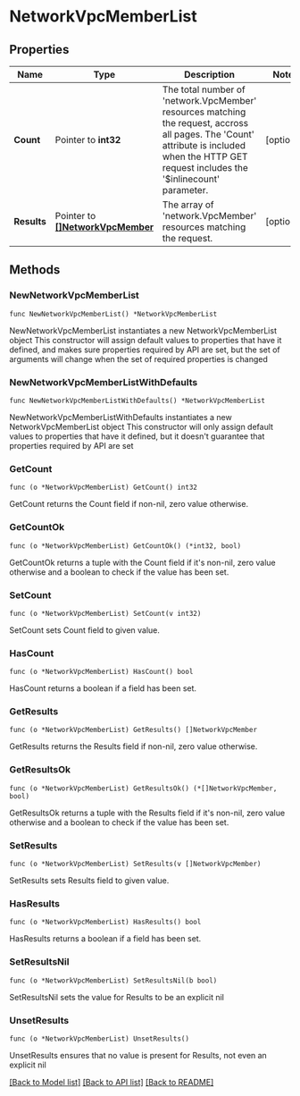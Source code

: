 # NetworkVpcMemberList

## Properties

Name | Type | Description | Notes
------------ | ------------- | ------------- | -------------
**Count** | Pointer to **int32** | The total number of &#39;network.VpcMember&#39; resources matching the request, accross all pages. The &#39;Count&#39; attribute is included when the HTTP GET request includes the &#39;$inlinecount&#39; parameter. | [optional] 
**Results** | Pointer to [**[]NetworkVpcMember**](NetworkVpcMember.md) | The array of &#39;network.VpcMember&#39; resources matching the request. | [optional] 

## Methods

### NewNetworkVpcMemberList

`func NewNetworkVpcMemberList() *NetworkVpcMemberList`

NewNetworkVpcMemberList instantiates a new NetworkVpcMemberList object
This constructor will assign default values to properties that have it defined,
and makes sure properties required by API are set, but the set of arguments
will change when the set of required properties is changed

### NewNetworkVpcMemberListWithDefaults

`func NewNetworkVpcMemberListWithDefaults() *NetworkVpcMemberList`

NewNetworkVpcMemberListWithDefaults instantiates a new NetworkVpcMemberList object
This constructor will only assign default values to properties that have it defined,
but it doesn't guarantee that properties required by API are set

### GetCount

`func (o *NetworkVpcMemberList) GetCount() int32`

GetCount returns the Count field if non-nil, zero value otherwise.

### GetCountOk

`func (o *NetworkVpcMemberList) GetCountOk() (*int32, bool)`

GetCountOk returns a tuple with the Count field if it's non-nil, zero value otherwise
and a boolean to check if the value has been set.

### SetCount

`func (o *NetworkVpcMemberList) SetCount(v int32)`

SetCount sets Count field to given value.

### HasCount

`func (o *NetworkVpcMemberList) HasCount() bool`

HasCount returns a boolean if a field has been set.

### GetResults

`func (o *NetworkVpcMemberList) GetResults() []NetworkVpcMember`

GetResults returns the Results field if non-nil, zero value otherwise.

### GetResultsOk

`func (o *NetworkVpcMemberList) GetResultsOk() (*[]NetworkVpcMember, bool)`

GetResultsOk returns a tuple with the Results field if it's non-nil, zero value otherwise
and a boolean to check if the value has been set.

### SetResults

`func (o *NetworkVpcMemberList) SetResults(v []NetworkVpcMember)`

SetResults sets Results field to given value.

### HasResults

`func (o *NetworkVpcMemberList) HasResults() bool`

HasResults returns a boolean if a field has been set.

### SetResultsNil

`func (o *NetworkVpcMemberList) SetResultsNil(b bool)`

 SetResultsNil sets the value for Results to be an explicit nil

### UnsetResults
`func (o *NetworkVpcMemberList) UnsetResults()`

UnsetResults ensures that no value is present for Results, not even an explicit nil

[[Back to Model list]](../README.md#documentation-for-models) [[Back to API list]](../README.md#documentation-for-api-endpoints) [[Back to README]](../README.md)


